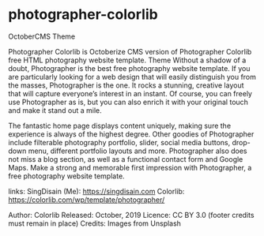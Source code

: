 # photographer-colorlib
OctoberCMS Theme

Photographer Colorlib is Octoberize CMS version of Photographer Colorlib free HTML photography website template. Theme Without a shadow of a doubt, Photographer is the best free photography website template. If you are particularly looking for a web design that will easily distinguish you from the masses, Photographer is the one. It rocks a stunning, creative layout that will capture everyone’s interest in an instant. Of course, you can freely use Photographer as is, but you can also enrich it with your original touch and make it stand out a mile.

The fantastic home page displays content uniquely, making sure the experience is always of the highest degree. Other goodies of Photographer include filterable photography portfolio, slider, social media buttons, drop-down menu, different portfolio layouts and more. Photographer also does not miss a blog section, as well as a functional contact form and Google Maps. Make a strong and memorable first impression with Photographer, a free photography website template.

links: SingDisain (Me): https://singdisain.com Colorlib: https://colorlib.com/wp/template/photographer/

Author: Colorlib Released: October, 2019 Licence: CC BY 3.0 (footer credits must remain in place) Credits: Images from Unsplash
